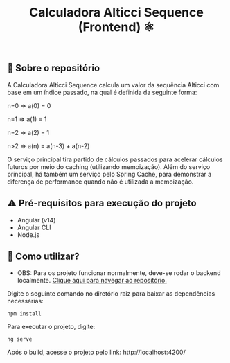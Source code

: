 <br>
<h1 align="center">
Calculadora Alticci Sequence (Frontend) ⚛️
</h1>
<br>

## 💬 Sobre o repositório

A Calculadora Alticci Sequence calcula um valor da sequência Alticci com base em um índice passado, na qual é definida da seguinte forma:

n=0 => a(0) = 0

n=1 => a(1) = 1

n=2 => a(2) = 1

n>2 => a(n) = a(n-3) + a(n-2)

O serviço principal tira partido de cálculos passados para acelerar cálculos futuros por meio do caching (utilizando memoização). Além do serviço principal, há também um serviço pelo Spring Cache, para demonstrar a diferença de performance quando não é utilizada a memoização.

## ⚠ Pré-requisitos para execução do projeto

* Angular (v14)
* Angular CLI
* Node.js

## 📌 Como utilizar?

* OBS: Para os projeto funcionar normalmente, deve-se rodar o backend localmente. [Clique aqui para navegar ao repositório.](https://github.com/wienerdev/alticci-sequence)

Digite o seguinte comando no diretório raiz para baixar as dependências necessárias:

```
npm install
```

Para executar o projeto, digite:

```
ng serve
```

Após o build, acesse o projeto pelo link: http://localhost:4200/
